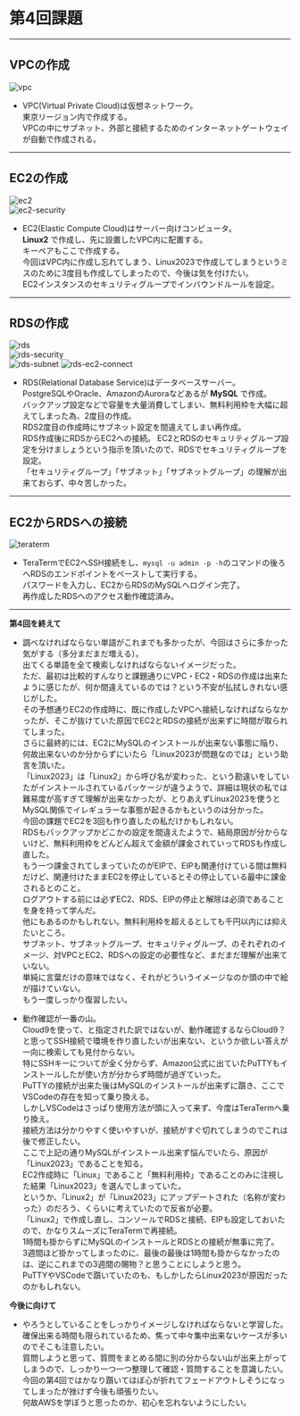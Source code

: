 # 第4回課題

***


## VPCの作成  
![vpc](images/rt-vpc.png)    
- VPC(Virtual Private Cloud)は仮想ネットワーク。  
東京リージョン内で作成する。  
VPCの中にサブネット、外部と接続するためのインターネットゲートウェイが自動で作成される。    


***

## EC2の作成  
![ec2](images/rt-ec2.png)  
![ec2-security](images/ec2-security-0520.png)

- EC2(Elastic Compute Cloud)はサーバー向けコンピュータ。  
**Linux2** で作成し、先に設置したVPC内に配置する。  
キーペアもここで作成する。  
今回はVPC内に作成し忘れてしまう、Linux2023で作成してしまうというミスのために3度目も作成してしまったので、今後は気を付けたい。  
EC2インスタンスのセキュリティグループでインバウンドルールを設定。


***

## RDSの作成  
![rds](images/rds-1-0520.png)  
![rds-security](images/rds-3-0520.png)  
![rds-subnet](images/rds-subnet-0520.png)
![rds-ec2-connect](images/rds-4-0520.png)  
- RDS(Relational Database Service)はデータベースサーバー。  
PostgreSQLやOracle、AmazonのAuroraなどあるが **MySQL** で作成。  
バックアップ設定などで容量を大量消費してしまい、無料利用枠を大幅に超えてしまった為、2度目の作成。  
RDS2度目の作成時にサブネット設定を間違えてしまい再作成。  
RDS作成後にRDSからEC2への接続。
EC2とRDSのセキュリティグループ設定を分けましょうという指示を頂いたので、RDSでセキュリティグループを設定。  
「セキュリティグループ」「サブネット」「サブネットグループ」の理解が出来ておらず、中々苦しかった。

***

## EC2からRDSへの接続
![teraterm](images/rds-mysql-0520.png)  
- TeraTermでEC2へSSH接続をし、`mysql -u admin -p -h`のコマンドの後ろへRDSのエンドポイントをペーストして実行する。  
パスワードを入力し、EC2からRDSのMySQLへログイン完了。  
再作成したRDSへのアクセス動作確認済み。  

***


**第4回を終えて**
- 調べなければならない単語がこれまでも多かったが、今回はさらに多かった気がする（多分まだまだ増える）。  
出てくる単語を全て検索しなければならないイメージだった。  
ただ、最初は比較的すんなりと課題通りにVPC・EC2・RDSの作成は出来たように感じたが、何か間違えているのでは？という不安が払拭しきれない感じがした。  
その予想通りEC2の作成時に、既に作成したVPCへ接続しなければならなかったが、そこが抜けていた原因でEC2とRDSの接続が出来ずに時間が取られてしまった。  
さらに最終的には、EC2にMySQLのインストールが出来ない事態に陥り、何故出来ないのか分からずにいたら「Linux2023が問題なのでは」という助言を頂いた。  
「Linux2023」は「Linux2」から呼び名が変わった、という勘違いをしていたがインストールされているパッケージが違うようで、詳細は現状の私では難易度が高すぎて理解が出来なかったが、とりあえずLinux2023を使うとMySQL関係でイレギュラーな事態が起きるかもというのは分かった。  
今回の課題でEC2を3回も作り直したの私だけかもしれない。  
RDSもバックアップかどこかの設定を間違えたようで、結局原因が分からないけど、無料利用枠をどんどん超えて金額が課金されていってRDSも作成し直した。  
もう一つ課金されてしまっていたのがEIPで、EIPも関連付けている間は無料だけど、関連付けたままEC2を停止しているとその停止している最中に課金されるとのこと。  
ログアウトする前には必ずEC2、RDS、EIPの停止と解除は必須であることを身を持って学んだ。  
他にもあるのかもしれない。無料利用枠を超えるとしても千円以内には抑えたいところ。  
サブネット、サブネットグループ、セキュリティグループ、のそれぞれのイメージ、対VPCとEC2、RDSへの設定の必要性など、まだまだ理解が出来ていない。  
単純に言葉だけの意味ではなく、それがどういうイメージなのか頭の中で絵が描けていない。  
もう一度しっかり復習したい。  



- 動作確認が一番の山。  
Cloud9を使って、と指定された訳ではないが、動作確認するならCloud9？と思ってSSH接続で環境を作り直したいが出来ない、というか欲しい答えが一向に検索しても見付からない。  
特にSSHキーについてが全く分からず、Amazon公式に出ていたPuTTYもインストールしたが使い方が分からず時間が過ぎていった。  
PuTTYの接続が出来た後はMySQLのインストールが出来ずに躓き、ここでVSCodeの存在を知って乗り換える。  
しかしVSCodeはさっぱり使用方法が頭に入って来ず、今度はTeraTermへ乗り換え。  
接続方法は分かりやすく使いやすいが、接続がすぐ切れてしまうのでこれは後で修正したい。  
ここで上記の通りMySQLがインストール出来ず悩んでいたら、原因が「Linux2023」であることを知る。  
EC2作成時に「Linux」であること「無料利用枠」であることのみに注視した結果「Linux2023」を選んでしまっていた。  
というか、「Linux2」が「Linux2023」にアップデートされた（名称が変わった）のだろう、くらいに考えていたので反省が必要。  
「Linux2」で作成し直し、コンソールでRDSと接続、EIPも設定しておいたので、かなりスムーズにTeraTermで再接続。  
1時間も掛からずにMySQLのインストールとRDSとの接続が無事に完了。  
3週間ほど掛かってしまったのに、最後の最後は1時間も掛からなかったのは、逆にこれまでの3週間の賜物？と思うことにしようと思う。  
PuTTYやVSCodeで躓いていたのも、もしかしたらLinux2023が原因だったのかもしれない。  

**今後に向けて**  

- やろうとしていることをしっかりイメージしなければならないと学習した。  
確保出来る時間も限られているため、焦って中々集中出来ないケースが多いのでそこも注意したい。  
質問しようと思って、質問をまとめる間に別の分からない山が出来上がってしまうので、しっかり一つ一つ整理して確認・質問することを意識したい。  
今回の第4回ではかなり躓いてほぼ心が折れてフェードアウトしそうになってしまったが挫けず今後も頑張りたい。  
何故AWSを学ぼうと思ったのか、初心を忘れないようにしたい。  


